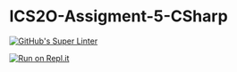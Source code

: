 # ICS2O-Assigment-5-CSharp

[![GitHub's Super Linter](https://github.com/MT-Aiden/ICS2O-Assigment-5-CSharp/workflows/GitHub's%20Super%20Linter/badge.svg)](https://github.com/MT-Aiden/ICS2O-Assigment-5-CSharp/actions)

[![Run on Repl.it](https://repl.it/badge/github/MT-Aiden/ICS2O-Assigment-5-CSharp)](https://repl.it/github/MT-Aiden/ICS2O-Assigment-5-CSharp)
